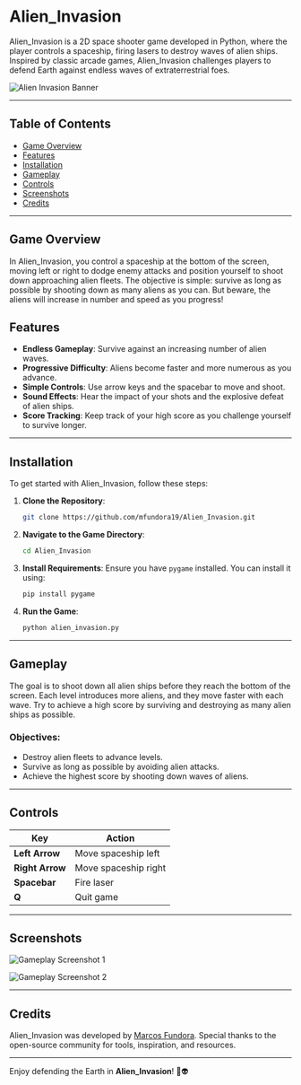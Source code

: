 # Alien_Invasion

Alien_Invasion is a 2D space shooter game developed in Python, where the player controls a spaceship, firing lasers to destroy waves of alien ships. Inspired by classic arcade games, Alien_Invasion challenges players to defend Earth against endless waves of extraterrestrial foes.

![Alien Invasion Banner](https://via.placeholder.com/800x200.png?text=Alien+Invasion+Banner)

---

## Table of Contents

- [Game Overview](#game-overview)
- [Features](#features)
- [Installation](#installation)
- [Gameplay](#gameplay)
- [Controls](#controls)
- [Screenshots](#screenshots)
- [Credits](#credits)

---

## Game Overview

In Alien_Invasion, you control a spaceship at the bottom of the screen, moving left or right to dodge enemy attacks and position yourself to shoot down approaching alien fleets. The objective is simple: survive as long as possible by shooting down as many aliens as you can. But beware, the aliens will increase in number and speed as you progress!

## Features

- **Endless Gameplay**: Survive against an increasing number of alien waves.
- **Progressive Difficulty**: Aliens become faster and more numerous as you advance.
- **Simple Controls**: Use arrow keys and the spacebar to move and shoot.
- **Sound Effects**: Hear the impact of your shots and the explosive defeat of alien ships.
- **Score Tracking**: Keep track of your high score as you challenge yourself to survive longer.

---

## Installation

To get started with Alien_Invasion, follow these steps:

1. **Clone the Repository**:
    ```bash
    git clone https://github.com/mfundora19/Alien_Invasion.git
    ```
2. **Navigate to the Game Directory**:
    ```bash
    cd Alien_Invasion
    ```
3. **Install Requirements**:
    Ensure you have `pygame` installed. You can install it using:
    ```bash
    pip install pygame
    ```

4. **Run the Game**:
    ```bash
    python alien_invasion.py
    ```

---

## Gameplay

The goal is to shoot down all alien ships before they reach the bottom of the screen. Each level introduces more aliens, and they move faster with each wave. Try to achieve a high score by surviving and destroying as many alien ships as possible.

### Objectives:
- Destroy alien fleets to advance levels.
- Survive as long as possible by avoiding alien attacks.
- Achieve the highest score by shooting down waves of aliens.

---

## Controls

| Key             | Action                         |
| --------------- | ------------------------------ |
| **Left Arrow**  | Move spaceship left            |
| **Right Arrow** | Move spaceship right           |
| **Spacebar**    | Fire laser                     |
| **Q**           | Quit game                      |

---

## Screenshots

![Gameplay Screenshot 1](https://via.placeholder.com/800x400.png?text=Gameplay+Screenshot+1)

![Gameplay Screenshot 2](https://via.placeholder.com/800x400.png?text=Gameplay+Screenshot+2)

---

## Credits

Alien_Invasion was developed by [Marcos Fundora](https://github.com/mfundora19). Special thanks to the open-source community for tools, inspiration, and resources.

---


Enjoy defending the Earth in **Alien_Invasion**! 🚀👽
